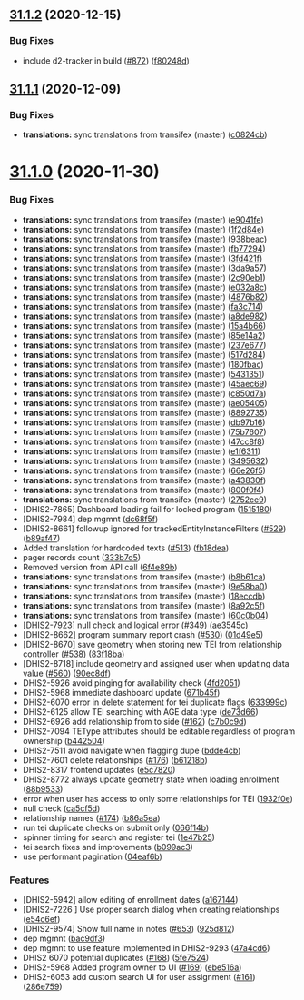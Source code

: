 ## [31.1.2](https://github.com/dhis2/tracker-capture-app/compare/v31.1.1...v31.1.2) (2020-12-15)


### Bug Fixes

* include d2-tracker in build ([#872](https://github.com/dhis2/tracker-capture-app/issues/872)) ([f80248d](https://github.com/dhis2/tracker-capture-app/commit/f80248dcad00a7f6ac715639809db11e60c8aa50))

## [31.1.1](https://github.com/dhis2/tracker-capture-app/compare/v31.1.0...v31.1.1) (2020-12-09)


### Bug Fixes

* **translations:** sync translations from transifex (master) ([c0824cb](https://github.com/dhis2/tracker-capture-app/commit/c0824cb830331a276556ac73eb69ca9425db65f0))

# [31.1.0](https://github.com/dhis2/tracker-capture-app/compare/v31.0.12...v31.1.0) (2020-11-30)


### Bug Fixes

* **translations:** sync translations from transifex (master) ([e9041fe](https://github.com/dhis2/tracker-capture-app/commit/e9041febdc1da6bd422a65b3b889888b1554d801))
* **translations:** sync translations from transifex (master) ([1f2d84e](https://github.com/dhis2/tracker-capture-app/commit/1f2d84e21e1804fa47dcd25b77a3052f53e3e5ca))
* **translations:** sync translations from transifex (master) ([938beac](https://github.com/dhis2/tracker-capture-app/commit/938beac8a7fffa6c0614d00a0c577000f454bc9d))
* **translations:** sync translations from transifex (master) ([fb77294](https://github.com/dhis2/tracker-capture-app/commit/fb77294cf424befb752a9fa11cd1a00b015addca))
* **translations:** sync translations from transifex (master) ([3fd421f](https://github.com/dhis2/tracker-capture-app/commit/3fd421f3a2556616dac6a1ee7f909271cf628253))
* **translations:** sync translations from transifex (master) ([3da9a57](https://github.com/dhis2/tracker-capture-app/commit/3da9a5730b9e6aed825d95f2c8aa37dabb1ab83d))
* **translations:** sync translations from transifex (master) ([2c90eb1](https://github.com/dhis2/tracker-capture-app/commit/2c90eb1c9e6b287fec46bfb8f706c4f33e3b40ab))
* **translations:** sync translations from transifex (master) ([e032a8c](https://github.com/dhis2/tracker-capture-app/commit/e032a8c47b445336f4beaeee272580962eb44291))
* **translations:** sync translations from transifex (master) ([4876b82](https://github.com/dhis2/tracker-capture-app/commit/4876b8221cf795b904846835454246f6d7aff947))
* **translations:** sync translations from transifex (master) ([fa3c714](https://github.com/dhis2/tracker-capture-app/commit/fa3c7146677617dd57c8ed62becd20dfafc0a3ec))
* **translations:** sync translations from transifex (master) ([a8de982](https://github.com/dhis2/tracker-capture-app/commit/a8de982e524c5dfc81c0a0355aea1ed919f861d8))
* **translations:** sync translations from transifex (master) ([15a4b66](https://github.com/dhis2/tracker-capture-app/commit/15a4b660c2f3cb25483f5960386b338c06ef3f83))
* **translations:** sync translations from transifex (master) ([85e14a2](https://github.com/dhis2/tracker-capture-app/commit/85e14a2ed50e4b542c27bba539c5c7a9ab394104))
* **translations:** sync translations from transifex (master) ([237e677](https://github.com/dhis2/tracker-capture-app/commit/237e6779bea09d48d40b502eb29721f69db65ec5))
* **translations:** sync translations from transifex (master) ([517d284](https://github.com/dhis2/tracker-capture-app/commit/517d284556d606558e10cc91fcf046fd82d29ea3))
* **translations:** sync translations from transifex (master) ([180fbac](https://github.com/dhis2/tracker-capture-app/commit/180fbac5cdf259ce74f31ae164fbf2566ddf9962))
* **translations:** sync translations from transifex (master) ([5431351](https://github.com/dhis2/tracker-capture-app/commit/5431351caa953b62df44fa00a171b956abe61340))
* **translations:** sync translations from transifex (master) ([45aec69](https://github.com/dhis2/tracker-capture-app/commit/45aec69a370663184e000ce586339ea8b84b9d77))
* **translations:** sync translations from transifex (master) ([c850d7a](https://github.com/dhis2/tracker-capture-app/commit/c850d7a17f11ea37ec82eb924f2fd93e09938e11))
* **translations:** sync translations from transifex (master) ([ae05405](https://github.com/dhis2/tracker-capture-app/commit/ae05405ad9f838569d70885b36a5ee1a7975bb05))
* **translations:** sync translations from transifex (master) ([8892735](https://github.com/dhis2/tracker-capture-app/commit/8892735cd83bb8c8237f0f1c2cc2f1d8691b09b6))
* **translations:** sync translations from transifex (master) ([db97b16](https://github.com/dhis2/tracker-capture-app/commit/db97b16aa0a14a69729a644be87f285f70209cfb))
* **translations:** sync translations from transifex (master) ([75b7607](https://github.com/dhis2/tracker-capture-app/commit/75b76074fb929468d967bd91b6d0245401b4938f))
* **translations:** sync translations from transifex (master) ([47cc8f8](https://github.com/dhis2/tracker-capture-app/commit/47cc8f833a1f1ee9418cfecaf86bcb586eada1b8))
* **translations:** sync translations from transifex (master) ([e1f6311](https://github.com/dhis2/tracker-capture-app/commit/e1f63112eb164b259ee739044b69693839813e15))
* **translations:** sync translations from transifex (master) ([3495632](https://github.com/dhis2/tracker-capture-app/commit/349563290840476c965160829f607d7bf5109b91))
* **translations:** sync translations from transifex (master) ([66e26f5](https://github.com/dhis2/tracker-capture-app/commit/66e26f543a8a735e579473e579bcfd556bcc9504))
* **translations:** sync translations from transifex (master) ([a43830f](https://github.com/dhis2/tracker-capture-app/commit/a43830fca624d26dfe80ba3d8c0c26f94cfb1a56))
* **translations:** sync translations from transifex (master) ([800f0f4](https://github.com/dhis2/tracker-capture-app/commit/800f0f47d0c44e46fafa82918ecd1114c31f1487))
* **translations:** sync translations from transifex (master) ([2752ce9](https://github.com/dhis2/tracker-capture-app/commit/2752ce9282bcdf8f7c0db5ca0f01ba3180535243))
* [DHIS2-7865] Dashboard loading fail for locked program ([1515180](https://github.com/dhis2/tracker-capture-app/commit/1515180030c399d04f9a2eec0c65acd21d0a6da4))
* [DHIS2-7984] dep mgmnt ([dc68f5f](https://github.com/dhis2/tracker-capture-app/commit/dc68f5f30655679205fe5b44f147222844b97182))
* [DHIS2-8661] followup ignored for trackedEntityInstanceFilters ([#529](https://github.com/dhis2/tracker-capture-app/issues/529)) ([b89af47](https://github.com/dhis2/tracker-capture-app/commit/b89af474199ba30220f47a55c56165294b8f8a3d))
* Added translation for hardcoded texts ([#513](https://github.com/dhis2/tracker-capture-app/issues/513)) ([fb18dea](https://github.com/dhis2/tracker-capture-app/commit/fb18dea632c73baea473cf5c05436dacc38ad1e9))
* pager records count ([333b7d5](https://github.com/dhis2/tracker-capture-app/commit/333b7d53ef537aaf5cdfb04ec4820bc2eea41d41))
* Removed version from API call ([6f4e89b](https://github.com/dhis2/tracker-capture-app/commit/6f4e89bddefe101f13df650f7d55af215f7c3cf6))
* **translations:** sync translations from transifex (master) ([b8b61ca](https://github.com/dhis2/tracker-capture-app/commit/b8b61ca677d3eab52001e0ab3a79a47ce8b0e192))
* **translations:** sync translations from transifex (master) ([9e58ba0](https://github.com/dhis2/tracker-capture-app/commit/9e58ba0bf0a3189d51d95398eacba09d6a0b1203))
* **translations:** sync translations from transifex (master) ([18eccdb](https://github.com/dhis2/tracker-capture-app/commit/18eccdbc4f550947f2c4021cc1479018aacda6ef))
* **translations:** sync translations from transifex (master) ([8a92c5f](https://github.com/dhis2/tracker-capture-app/commit/8a92c5f949d91089afffb94aa10eef1138f6d4b0))
* **translations:** sync translations from transifex (master) ([60c0b04](https://github.com/dhis2/tracker-capture-app/commit/60c0b04d4366eb33304e9e9465f4581689ba40c1))
* [DHIS2-7923] null check and logical error ([#349](https://github.com/dhis2/tracker-capture-app/issues/349)) ([ae3545c](https://github.com/dhis2/tracker-capture-app/commit/ae3545cc4b49e57ece9ee670fe57e76ecef27028))
* [DHIS2-8662] program summary report crash ([#530](https://github.com/dhis2/tracker-capture-app/issues/530)) ([01d49e5](https://github.com/dhis2/tracker-capture-app/commit/01d49e5013fbc1c35de251b50661b119e407b95a))
* [DHIS2-8670] save geometry when storing new TEI from relationship controller ([#538](https://github.com/dhis2/tracker-capture-app/issues/538)) ([83f18ba](https://github.com/dhis2/tracker-capture-app/commit/83f18ba0d47ec56bfd8e382536cead9619339329))
* [DHIS2-8718] include geometry and assigned user when updating data value ([#560](https://github.com/dhis2/tracker-capture-app/issues/560)) ([90ec8df](https://github.com/dhis2/tracker-capture-app/commit/90ec8df869c493607724f3dfdd69063e2160e537))
* DHIS2-5926 avoid pinging for availability check ([4fd2051](https://github.com/dhis2/tracker-capture-app/commit/4fd2051830635f0699ed5864c89cf4d8724a7d55))
* DHIS2-5968 immediate dashboard update ([671b45f](https://github.com/dhis2/tracker-capture-app/commit/671b45fbc1b6c87e8530cbf9fdbd1ce10215ecc2))
* DHIS2-6070 error in delete statement for tei duplicate flags ([633999c](https://github.com/dhis2/tracker-capture-app/commit/633999ce465427d8c7c3cdde83a11fb530a5ecbd))
* DHIS2-6125 allow TEI searching with AGE data type ([de73d66](https://github.com/dhis2/tracker-capture-app/commit/de73d66c9b4b83b87d15cbc0ce3b693964d8fb24))
* DHIS2-6926 add relationship from to side ([#162](https://github.com/dhis2/tracker-capture-app/issues/162)) ([c7b0c9d](https://github.com/dhis2/tracker-capture-app/commit/c7b0c9d84a1c78011cf3d9fa6e94369650c8a673))
* DHIS2-7094 TEType attributes should be editable regardless of program ownership ([b442504](https://github.com/dhis2/tracker-capture-app/commit/b442504a00ae0a2d095dafd2c95cdd48499d039c))
* DHIS2-7511 avoid navigate when flagging dupe ([bdde4cb](https://github.com/dhis2/tracker-capture-app/commit/bdde4cbfefa51a4c0e0e6a9c5c8b6d6d420fa35b))
* DHIS2-7601 delete relationships ([#176](https://github.com/dhis2/tracker-capture-app/issues/176)) ([b61218b](https://github.com/dhis2/tracker-capture-app/commit/b61218bd14ced2eea1c7bfc7ba90e30b731fc24f))
* DHIS2-8317 frontend updates ([e5c7820](https://github.com/dhis2/tracker-capture-app/commit/e5c782065166f12e69eabb13c5f91014737e2c53))
* DHIS2-8772 always update geometry state when loading enrollment ([88b9533](https://github.com/dhis2/tracker-capture-app/commit/88b953394cbbda9e0a01161f5577395018448871))
* error when user has access to only some relationships for TEI ([1932f0e](https://github.com/dhis2/tracker-capture-app/commit/1932f0eba2c4ec82af5606eba60055ddfb9f4a78))
* null check ([ca5cf5d](https://github.com/dhis2/tracker-capture-app/commit/ca5cf5d31694c3c70ebaec1fe228da57d9032da9))
* relationship names ([#174](https://github.com/dhis2/tracker-capture-app/issues/174)) ([b86a5ea](https://github.com/dhis2/tracker-capture-app/commit/b86a5eafb115e9073dee3bb060cdc1f190faf2f0))
* run tei duplicate checks on submit only ([066f14b](https://github.com/dhis2/tracker-capture-app/commit/066f14ba61817698c3d870cbc1991ed47ac89976))
* spinner timing for search and register tei ([1e47b25](https://github.com/dhis2/tracker-capture-app/commit/1e47b25b4394f9c2128565aa79cfe263fad1f0b9))
* tei search fixes and improvements ([b099ac3](https://github.com/dhis2/tracker-capture-app/commit/b099ac3ead89214b13a633d22b642513d9da3534))
* use performant pagination ([04eaf6b](https://github.com/dhis2/tracker-capture-app/commit/04eaf6bb00b3c601409c26f5ebcabcea05fbd73f))


### Features

* [DHIS2-5942] allow editing of enrollment dates ([a167144](https://github.com/dhis2/tracker-capture-app/commit/a1671446fdfd9a4393f32ca2683693cd8417caa0))
* [DHIS2-7226 ] Use proper search dialog when creating relationships ([e54c6ef](https://github.com/dhis2/tracker-capture-app/commit/e54c6ef87c0c7285dde7406fd5a8956064d3f28c))
* [DHIS2-9574] Show full name in notes ([#653](https://github.com/dhis2/tracker-capture-app/issues/653)) ([925d812](https://github.com/dhis2/tracker-capture-app/commit/925d8125cb7fa142e9f69115d9ec34c7565f0382))
* dep mgmnt ([bac9df3](https://github.com/dhis2/tracker-capture-app/commit/bac9df3f74e782f44bf00aae181380ffcdf71092))
* dep mgmnt to use feature implemented in DHIS2-9293 ([47a4cd6](https://github.com/dhis2/tracker-capture-app/commit/47a4cd6c75058ce350235d3ce2422327fa5f346f))
* DHIS2 6070 potential duplicates ([#168](https://github.com/dhis2/tracker-capture-app/issues/168)) ([5fe7524](https://github.com/dhis2/tracker-capture-app/commit/5fe7524f45edef9c2ea3e78c19cb9390df912e51))
* DHIS2-5968 Added program owner to UI ([#169](https://github.com/dhis2/tracker-capture-app/issues/169)) ([ebe516a](https://github.com/dhis2/tracker-capture-app/commit/ebe516aab4394f424057af3832c69842a7a110da))
* DHIS2-6053 add custom search UI for user assignment ([#161](https://github.com/dhis2/tracker-capture-app/issues/161)) ([286e759](https://github.com/dhis2/tracker-capture-app/commit/286e7595e05a4f5baa901f94afbe2a8163d83f30))
